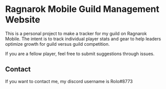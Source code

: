 # Ragnarok Mobile Guild Management Website
This is a personal project to make a tracker for my guild on Ragnarok Mobile. The intent is to track individual player stats and gear to help leaders optimize growth for guild versus guild competition.

If you are a fellow player, feel free to submit suggestions through issues. 

## Contact
If you want to contact me, my discord username is Rolo#8773
